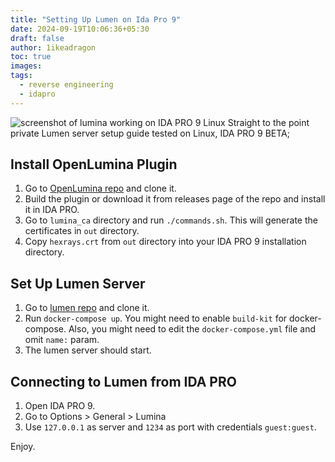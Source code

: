 ```yaml
---
title: "Setting Up Lumen on Ida Pro 9"
date: 2024-09-19T10:06:36+05:30
draft: false
author: 1ikeadragon
toc: true
images:
tags:
  - reverse engineering
  - idapro
---
```

![screenshot of lumina working on IDA PRO 9 Linux](image.png)
Straight to the point private Lumen server setup guide tested on Linux, IDA PRO 9 BETA;

## Install OpenLumina Plugin

1. Go to [OpenLumina repo](https://github.com/tomrus88/OpenLumina) and clone it.
1. Build the plugin or download it from releases page of the repo and install it in IDA PRO.
1. Go to `lumina_ca` directory and run `./commands.sh`. This will generate the certificates in `out` directory.
1. Copy `hexrays.crt` from `out` directory into your IDA PRO 9 installation directory.

## Set Up Lumen Server

1. Go to [lumen repo](https://github.com/naim94a/lumen) and clone it.
1. Run `docker-compose up`. You might need to enable `build-kit` for docker-compose. Also, you might need to edit the `docker-compose.yml` file and omit `name:` param.
1. The lumen server should start.

## Connecting to Lumen from IDA PRO

1. Open IDA PRO 9.
1. Go to Options > General > Lumina 
1. Use `127.0.0.1` as server and `1234` as port with credentials `guest:guest`.

Enjoy.